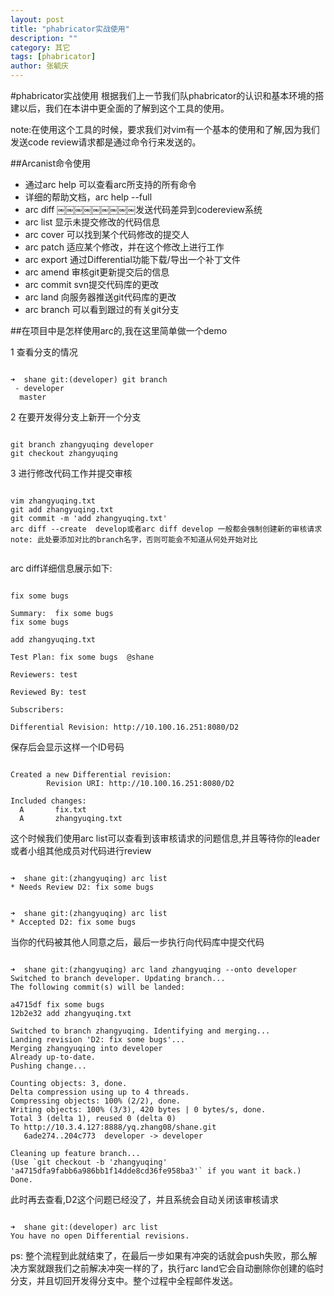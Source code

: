 ```yaml
---
layout: post
title: "phabricator实战使用"
description: ""
category: 其它
tags: [phabricator]
author: 张毓庆
---  
```


#phabricator实战使用
根据我们上一节我们队phabricator的认识和基本环境的搭建以后，我们在本讲中更全面的了解到这个工具的使用。

note:在使用这个工具的时候，要求我们对vim有一个基本的使用和了解,因为我们发送code review请求都是通过命令行来发送的。

##Arcanist命令使用

 - 通过arc help 可以查看arc所支持的所有命令
 - 详细的帮助文档，arc help --full
 - arc diff ￼￼￼￼￼￼￼￼￼发送代码差异到codereview系统
 - arc list 显示未提交修改的代码信息
 - arc cover 可以找到某个代码修改的提交人
 - arc patch 适应某个修改，并在这个修改上进行工作
 - arc export 通过Differential功能下载/导出一个补丁文件
 - arc amend 审核git更新提交后的信息
 - arc commit svn提交代码库的更改
 - arc land 向服务器推送git代码库的更改
 - arc branch 可以看到跟过的有关git分支

##在项目中是怎样使用arc的,我在这里简单做一个demo

 1 查看分支的情况

<pre><code>
➜  shane git:(developer) git branch 
 - developer
  master
</code></pre>

 2 在要开发得分支上新开一个分支 
<pre><code>
git branch zhangyuqing developer
git checkout zhangyuqing
</code></pre>

3 进行修改代码工作并提交审核
<pre><code>
vim zhangyuqing.txt
git add zhangyuqing.txt 
git commit -m 'add zhangyuqing.txt'
arc diff --create  develop或者arc diff develop 一般都会强制创建新的审核请求
note: 此处要添加对比的branch名字，否则可能会不知道从何处开始对比
 </code></pre>
arc diff详细信息展示如下:
<pre><code>
fix some bugs

Summary:  fix some bugs
fix some bugs

add zhangyuqing.txt

Test Plan: fix some bugs  @shane

Reviewers: test

Reviewed By: test

Subscribers:

Differential Revision: http://10.100.16.251:8080/D2
</code></pre>
保存后会显示这样一个ID号码
<pre><code>
Created a new Differential revision:
        Revision URI: http://10.100.16.251:8080/D2

Included changes:
  A       fix.txt
  A       zhangyuqing.txt
</code></pre>

这个时候我们使用arc list可以查看到该审核请求的问题信息,并且等待你的leader或者小组其他成员对代码进行review
<pre><code>
➜  shane git:(zhangyuqing) arc list
* Needs Review D2: fix some bugs
</code></pre>
<pre><code>
➜  shane git:(zhangyuqing) arc list
* Accepted D2: fix some bugs
</code></pre>
当你的代码被其他人同意之后，最后一步执行向代码库中提交代码
<pre><code>
➜  shane git:(zhangyuqing) arc land zhangyuqing --onto developer
Switched to branch developer. Updating branch...
The following commit(s) will be landed:

a4715df fix some bugs
12b2e32 add zhangyuqing.txt

Switched to branch zhangyuqing. Identifying and merging...
Landing revision 'D2: fix some bugs'...
Merging zhangyuqing into developer
Already up-to-date.
Pushing change...

Counting objects: 3, done.
Delta compression using up to 4 threads.
Compressing objects: 100% (2/2), done.
Writing objects: 100% (3/3), 420 bytes | 0 bytes/s, done.
Total 3 (delta 1), reused 0 (delta 0)
To http://10.3.4.127:8888/yq.zhang08/shane.git
   6ade274..204c773  developer -> developer

Cleaning up feature branch...
(Use `git checkout -b 'zhangyuqing' 'a4715dfa9fabb6a986bb1f14dde8cd36fe958ba3'` if you want it back.)
Done.
</code></pre>

此时再去查看,D2这个问题已经没了，并且系统会自动关闭该审核请求
<pre><code>
➜  shane git:(developer) arc list
You have no open Differential revisions.
</code></pre>
ps: 整个流程到此就结束了，在最后一步如果有冲突的话就会push失败，那么解决方案就跟我们之前解决冲突一样的了，执行arc land它会自动删除你创建的临时分支，并且切回开发得分支中。整个过程中全程邮件发送。

